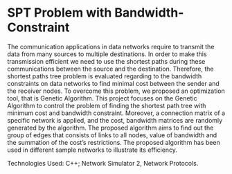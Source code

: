 # SPT Problem with Bandwidth-Constraint

The communication applications in data networks require to transmit the data from many sources to multiple destinations. In order to make this transmission efficient we need to use the shortest paths during these communications between the source and the destination. Therefore, the shortest paths tree problem is evaluated regarding to the bandwidth constraints on data networks to find minimal cost between the sender and the receiver nodes. To overcome this problem, we proposed an optimization tool, that is Genetic Algorithm. This project focuses on the Genetic Algorithm to control the problem of finding the shortest path tree with minimum cost and bandwidth constraint. Moreover, a connection matrix of a specific network is applied, and the cost, bandwidth matrices are randomly generated by the algorithm. The proposed algorithm aims to find out the group of edges that consists of links to all nodes, value of bandwidth and the summation of the cost’s restrictions. The proposed algorithm has been used in different sample networks to illustrate its efficiency.

Technologies Used: C++; Network Simulator 2, Network Protocols.
